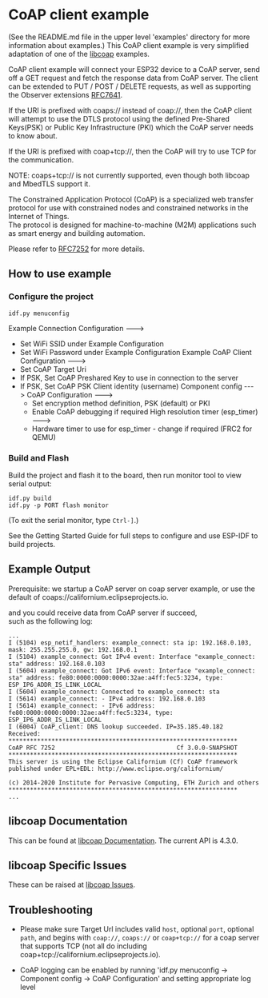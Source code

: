 
# CoAP client example

(See the README.md file in the upper level 'examples' directory for more information about examples.)
This CoAP client example is very simplified adaptation of one of the
[libcoap](https://github.com/obgm/libcoap) examples.

CoAP client example will connect your ESP32 device to a CoAP server, send off a GET request and
fetch the response data from CoAP server.  The client can be extended to PUT / POST / DELETE requests,
as well as supporting the Observer extensions [RFC7641](https://tools.ietf.org/html/rfc7641).

If the URI is prefixed with coaps:// instead of coap://, then the CoAP client will attempt to use
the DTLS protocol using the defined Pre-Shared Keys(PSK) or Public Key Infrastructure (PKI) which the
CoAP server needs to know about.

If the URI is prefixed with coap+tcp://, then the CoAP will try to use TCP for the communication.

NOTE: coaps+tcp:// is not currently supported, even though both libcoap and MbedTLS support it.

The Constrained Application Protocol (CoAP) is a specialized web transfer protocol for use with
constrained nodes and constrained networks in the Internet of Things.   
The protocol is designed for machine-to-machine (M2M) applications such as smart energy and
building automation.

Please refer to [RFC7252](https://www.rfc-editor.org/rfc/pdfrfc/rfc7252.txt.pdf) for more details.

## How to use example

### Configure the project

```
idf.py menuconfig
```

Example Connection Configuration  --->
 * Set WiFi SSID under Example Configuration
 * Set WiFi Password under Example Configuration
Example CoAP Client Configuration  --->
 * Set CoAP Target Uri
 * If PSK, Set CoAP Preshared Key to use in connection to the server
 * If PSK, Set CoAP PSK Client identity (username)
Component config  --->
  CoAP Configuration  --->
    * Set encryption method definition, PSK (default) or PKI
    * Enable CoAP debugging if required
  High resolution timer (esp_timer)  --->
    * Hardware timer to use for esp_timer - change if required (FRC2 for QEMU)

### Build and Flash

Build the project and flash it to the board, then run monitor tool to view serial output:

```
idf.py build
idf.py -p PORT flash monitor
```

(To exit the serial monitor, type ``Ctrl-]``.)

See the Getting Started Guide for full steps to configure and use ESP-IDF to build projects.

## Example Output
Prerequisite: we startup a CoAP server on coap server example,
or use the default of coaps://californium.eclipseprojects.io.

and you could receive data from CoAP server if succeed,  
such as the following log:

```
...
I (5104) esp_netif_handlers: example_connect: sta ip: 192.168.0.103, mask: 255.255.255.0, gw: 192.168.0.1
I (5104) example_connect: Got IPv4 event: Interface "example_connect: sta" address: 192.168.0.103
I (5604) example_connect: Got IPv6 event: Interface "example_connect: sta" address: fe80:0000:0000:0000:32ae:a4ff:fec5:3234, type: ESP_IP6_ADDR_IS_LINK_LOCAL
I (5604) example_connect: Connected to example_connect: sta
I (5614) example_connect: - IPv4 address: 192.168.0.103
I (5614) example_connect: - IPv6 address: fe80:0000:0000:0000:32ae:a4ff:fec5:3234, type: ESP_IP6_ADDR_IS_LINK_LOCAL
I (6004) CoAP_client: DNS lookup succeeded. IP=35.185.40.182
Received:
****************************************************************
CoAP RFC 7252                                  Cf 3.0.0-SNAPSHOT
****************************************************************
This server is using the Eclipse Californium (Cf) CoAP framework
published under EPL+EDL: http://www.eclipse.org/californium/

(c) 2014-2020 Institute for Pervasive Computing, ETH Zurich and others
****************************************************************
...
```

## libcoap Documentation
This can be found at [libcoap Documentation](https://libcoap.net/documentation.html).
The current API is 4.3.0.

## libcoap Specific Issues
These can be raised at [libcoap Issues](https://github.com/obgm/libcoap/issues).

## Troubleshooting
* Please make sure Target Url includes valid `host`, optional `port`,
optional `path`, and begins with `coap://`, `coaps://` or `coap+tcp://`
for a coap server that supports TCP
(not all do including coap+tcp://californium.eclipseprojects.io).

* CoAP logging can be enabled by running 'idf.py menuconfig -> Component config -> CoAP Configuration' and setting appropriate log level
